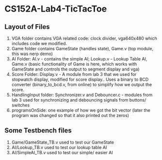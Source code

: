 # CS152A-Lab4-TicTacToe

## Layout of Files

1. VGA folder contains VGA related code: clock divider, vga640x480 which includes code we modified.
2. Game folder contains GameState (handles state), Game.v (top module, this was nerp demo)
3. AI Folder: AI.v - contains the simple AI;  Lookup.v - Lookup Table AI, Game.v (basic functionality of Game is here, which works with GameState and controls the output to segment display and vga)
4. Score Folder: Display.v - A module from lab 3 that we used for stopwatch display, modified for score display..  Uses a binary to BCD converter (binary_to_bcd.v, from online) to simplify how we output the score.
5. HandlingInput folder: Synchronizer.v and Debouncer.c - modules from lab 3 used for synchronizing and debouncing signals from buttons/ switches
6. programsOnSide: one example of how we got the bit vector (later the program was changed so that it also printed out the zeros)

## Some Testbench files
1. Game/GameState_TB.v used to test our GameState
2. AI/Lookup_TB.v used to test our lookup table AI
3. AI/SimpleAI_TB.v used to test our simple/ easier AI

